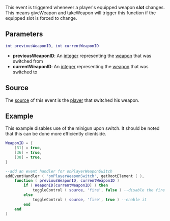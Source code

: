 This event is triggered whenever a player's equipped weapon **slot** changes. This means giveWeapon and takeWeapon will trigger this function if the equipped slot is forced to change.

Parameters
----------

``` lua
int previousWeaponID, int currentWeaponID
```

-   **previousWeaponID**: An [integer](/int.md "wikilink") representing the [weapon](/weapons.md "wikilink") that was switched from
-   **currentWeaponID**: An [integer](/int.md "wikilink") representing the [weapon](/weapons.md "wikilink") that was switched to

Source
------

The [source](/event_system#Event_source.md "wikilink") of this event is the [player](/player.md "wikilink") that switched his weapon.

Example
-------

This example disables use of the minigun upon switch. It should be noted that this can be done more efficiently clientside.

``` lua
WeaponID = {
    [31] = true,
    [36] = true,
    [38] = true,
}

--add an event handler for onPlayerWeaponSwitch
addEventHandler ( 'onPlayerWeaponSwitch', getRootElement ( ),
    function ( previousWeaponID, currentWeaponID )
        if ( WeaponID[currentWeaponID] ) then
            toggleControl ( source, 'fire', false ) --disable the fire button
        else
            toggleControl ( source, 'fire', true ) --enable it
        end
    end
)
```
